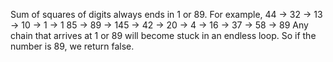 Sum of squares of digits always ends in 1 or 89.
For example,
44 → 32 → 13 → 10 → 1 → 1
85 → 89 → 145 → 42 → 20 → 4 → 16 → 37 → 58 → 89
Any chain that arrives at 1 or 89 will become stuck in an endless loop.
So if the number is 89, we return false.
